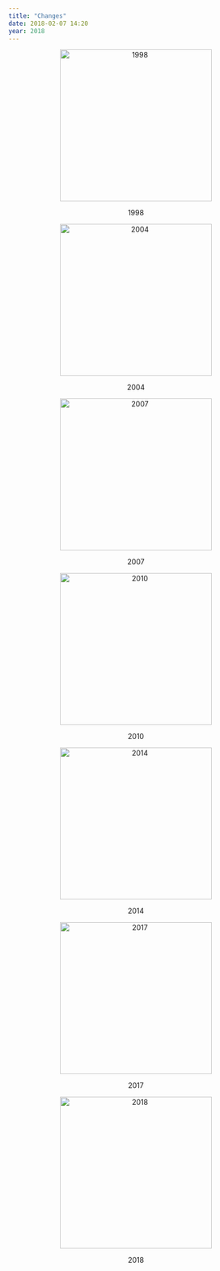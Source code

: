 ```yaml
---
title: "Changes"
date: 2018-02-07 14:20
year: 2018
---
```


<div align="center">
  <img src="{{'/files/2018/02/swc-1998.gif' | relative_url}}" alt="1998" width="300" />
  <p>1998</p>
</div>

<div align="center">
  <img src="{{'/files/2018/02/swc-2004.gif' | relative_url}}" alt="2004" width="300" />
  <p>2004</p>
</div>

<div align="center">
  <img src="{{'/files/2018/02/swc-2007.jpg' | relative_url}}" alt="2007" width="300" />
  <p>2007</p>
</div>

<div align="center">
  <img src="{{'/files/2018/02/swc-2010.png' | relative_url}}" alt="2010" width="300" />
  <p>2010</p>
</div>

<div align="center">
  <img src="{{'/files/2018/02/dc-2014.jpg' | relative_url}}" alt="2014" width="300" />
  <p>2014</p>
</div>

<div align="center">
  <img src="{{'/files/2018/02/lc-2017.png' | relative_url}}" alt="2017" width="300" />
  <p>2017</p>
</div>

<div align="center">
  <img src="{{'/files/2018/02/car-2018.png' | relative_url}}" alt="2018" width="300" />
  <p>2018</p>
</div>
